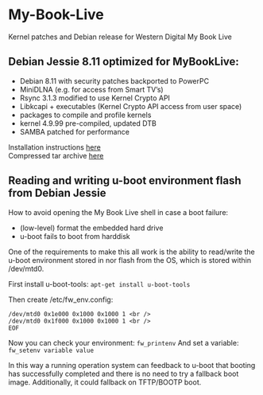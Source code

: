 # My-Book-Live
Kernel patches and Debian release for Western Digital My Book Live
## Debian Jessie 8.11 optimized for MyBookLive: ##


* Debian 8.11 with security patches backported to PowerPC
* MiniDLNA (e.g. for access from Smart TV’s)
* Rsync 3.1.3 modified to use Kernel Crypto API
* Libkcapi + executables (Kernel Crypto API access from user space)
* packages to compile and profile kernels
* kernel 4.9.99 pre-compiled, updated DTB
* SAMBA patched for performance

Installation instructions [here](https://drive.google.com/open?id=1xaSLBwQVS4h4scVBxDGTdkvvZ8WYBfLE)<br /> 
Compressed tar archive [here](https://drive.google.com/open?id=1JIxsm7rw0dInq5XE2C5nBjtVbGqGfVes)


## Reading and writing u-boot environment flash from Debian Jessie ##
How to avoid opening the My Book Live shell in case a boot failure:
* (low-level) format the embedded hard drive
* u-boot fails to boot from harddisk 

One of the requirements to make this all work is the ability to read/write the u-boot environment stored in nor flash from the OS, which is stored within /dev/mtd0.

First install u-boot-tools:
`apt-get install u-boot-tools`

Then create /etc/fw_env.config:

```cat >/etc/fw_env.config <<EOF <br />
/dev/mtd0 0x1e000 0x1000 0x1000 1 <br /> 
/dev/mtd0 0x1f000 0x1000 0x1000 1 <br /> 
EOF
```

Now you can check your environment: 
`fw_printenv`
And set a variable: 
`fw_setenv variable value`

In this way a running operation system can feedback to u-boot that booting has successfully completed and there is no need to try a fallback boot image.  Additionally, it could fallback on TFTP/BOOTP boot.

